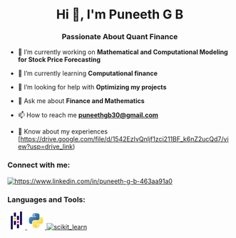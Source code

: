 <h1 align="center">Hi 👋, I'm Puneeth G B</h1>
<h3 align="center">Passionate About Quant Finance</h3>

- 🔭 I’m currently working on **Mathematical and Computational Modeling for Stock Price Forecasting**

- 🌱 I’m currently learning **Computational finance**

- 🤝 I’m looking for help with **Optimizing my projects**

- 💬 Ask me about **Finance and Mathematics**

- 📫 How to reach me **puneethgb30@gmail.com**

- 📄 Know about my experiences [https://drive.google.com/file/d/1542EzIvQnljf1zci211BF_k6nZ2ucQd7/view?usp=drive_link)

<h3 align="left">Connect with me:</h3>
<p align="left">
<a href="https://linkedin.com/in/https://www.linkedin.com/in/puneeth-g-b-463aa91a0" target="blank"><img align="center" src="https://raw.githubusercontent.com/rahuldkjain/github-profile-readme-generator/master/src/images/icons/Social/linked-in-alt.svg" alt="https://www.linkedin.com/in/puneeth-g-b-463aa91a0" height="30" width="40" /></a>
</p>

<h3 align="left">Languages and Tools:</h3>
<p align="left"> <a href="https://pandas.pydata.org/" target="_blank" rel="noreferrer"> <img src="https://raw.githubusercontent.com/devicons/devicon/2ae2a900d2f041da66e950e4d48052658d850630/icons/pandas/pandas-original.svg" alt="pandas" width="40" height="40"/> </a> <a href="https://www.python.org" target="_blank" rel="noreferrer"> <img src="https://raw.githubusercontent.com/devicons/devicon/master/icons/python/python-original.svg" alt="python" width="40" height="40"/> </a> <a href="https://scikit-learn.org/" target="_blank" rel="noreferrer"> <img src="https://upload.wikimedia.org/wikipedia/commons/0/05/Scikit_learn_logo_small.svg" alt="scikit_learn" width="40" height="40"/> </a> </p>

